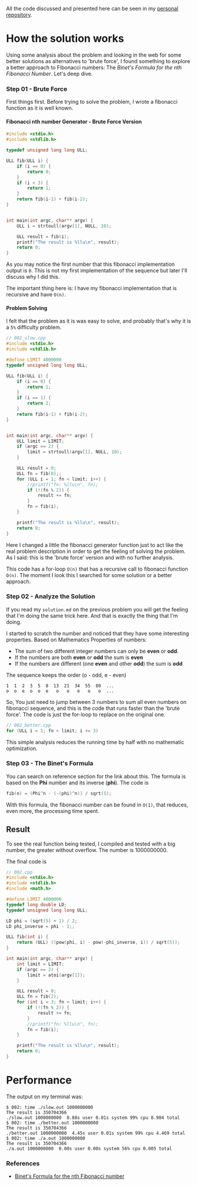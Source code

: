 All the code discussed and presented here can be seen in my [personal repository](https://github.com/caian-gums/project-euler/).

# How the solution works

Using some analysis about the problem and looking in the web for some better solutions as alternatives to 'brute force', I found something to explore a better approach to Fibonacci numbers: The  _Binet's Formula for the nth Fibonacci Number_. Let's deep dive.

### Step 01 - Brute Force
First things first. Before trying to solve the problem, I wrote a fibonacci function as it is well known.

#### Fibonacci nth number Generator - Brute Force Version

```cpp
#include <stdio.h>
#include <stdlib.h>

typedef unsigned long long ULL;

ULL fib(ULL i) {
    if (i == 0) {
        return 0;
    }
    if (i < 3) {
        return 1;
    }
    return fib(i-1) + fib(i-2);
}


int main(int argc, char** argv) {
    ULL i = strtoull(argv[1], NULL, 10);

    ULL result = fib(i);
    printf("The result is %llu\n", result);
    return 0;
}
```

As you may notice the first number that this fibonacci implementation output is `0`. This is not my first implementation of the sequence but later I'll discuss why I did this.

The important thing here is: I have my fibonacci implementation that is recursive and have `O(n)`.

#### Problem Solving
I felt that the problem as it is was easy to solve, and probably that's why it is a `5%` difficulty problem.

```cpp
// 002_slow.cpp
#include <stdio.h>
#include <stdlib.h>

#define LIMIT 4000000
typedef unsigned long long ULL;

ULL fib(ULL i) {
    if (i == 0) {
        return 1;
    }
    if (i == 1) {
        return 2;
    }
    return fib(i-1) + fib(i-2);
}


int main(int argc, char** argv) {
    ULL limit = LIMIT;
    if (argc == 2) {
        limit = strtoull(argv[1], NULL, 10);
    }

    ULL result = 0;
    ULL fn = fib(0);;
    for (ULL i = 1; fn < limit; i++) {
        //printf("fn: %llu\n", fn);
        if (!(fn % 2)) {
            result += fn;
        }
        fn = fib(i);
    }

    printf("The result is %llu\n", result);
    return 0;
}
```

Here I changed a little the fibonacci generator function just to act like the real problem description in order to get the feeling of solving the problem. As I said: this is the 'brute force' version and with no further analysis.

This code has a for-loop `O(n)` that has a recursive call to fibonacci function `O(n)`. The moment I look this I searched for some solution or a better approach.


### Step 02 - Analyze the Solution

If you read my `solution.md` on the previous problem you will get the feeling that I'm doing the same trick here. And that is exactly the thing that I'm doing.

I started to scratch the number and noticed that they have some interesting properties. Based on Mathematics Properties of numbers:
* The sum of two different integer numbers can only be **even** or **odd**.
* If the numbers are both **even** or **odd** the sum is **even**
* If the numbers are different (one **even** and other **odd**) the sum is **odd**

The sequence keeps the order (o - odd, e - even)
```
1  1  2  3  5  8  13  21  34  55  89  ...
o  o  e  o  o  e   o   o   e   o   o  ...
```

So, You just need to jump between 3 numbers to sum all even numbers on fibonacci sequence, and this is the code that runs faster than the 'brute force'. The code is just the for-loop to replace on the original one.
```cpp
// 002_better.cpp
for (ULL i = 1; fn < limit; i += 3)
```

This simple analysis reduces the running time by half with no mathematic optimization.

### Step 03 - The Binet's Formula
You can search on reference section for the link about this. The formula is based on the **Phi** number and its inverse (**phi**).
The code is
```cpp
fib(n) = (Phi^n - (-(phi)^n)) / sqrt(5);
```

With this formula, the fibonacci number can be found in `O(1)`, that reduces, even more, the processing time spent.

## Result
To see the real function being tested, I compiled and tested with a big number, the greater without overflow. The number is 1000000000.

The final code is
```cpp
// 002.cpp
#include <stdio.h>
#include <stdlib.h>
#include <math.h>

#define LIMIT 4000000
typedef long double LD;
typedef unsigned long long ULL;

LD phi = (sqrt(5) + 1) / 2;
LD phi_inverse = phi - 1;;

ULL fib(int i) {
    return (ULL) ((pow(phi, i) - pow(-phi_inverse, i)) / sqrt(5));
}

int main(int argc, char** argv) {
    int limit = LIMIT;
    if (argc == 2) {
        limit = atoi(argv[1]);
    }

    ULL result = 0;
    ULL fn = fib(2);
    for (int i = 3; fn < limit; i++) {
        if (!(fn % 2)) {
            result += fn;
        }
        //printf("fn: %llu\n", fn);
        fn = fib(i);
    }

    printf("The result is %llu\n", result);
    return 0;
}
```

# Performance

The output on my terminal was:
```
$ 002: time ./slow.out 1000000000
The result is 350704366
./slow.out 1000000000  8.88s user 0.01s system 99% cpu 8.904 total
$ 002: time ./better.out 1000000000
The result is 350704366
./better.out 1000000000  4.45s user 0.01s system 99% cpu 4.469 total
$ 002: time ./a.out 1000000000
The result is 350704366
./a.out 1000000000  0.00s user 0.00s system 56% cpu 0.005 total
```

### References

* [Binet's Formula for the nth Fibonacci number](http://www.maths.surrey.ac.uk/hosted-sites/R.Knott/Fibonacci/fibFormula.html)
